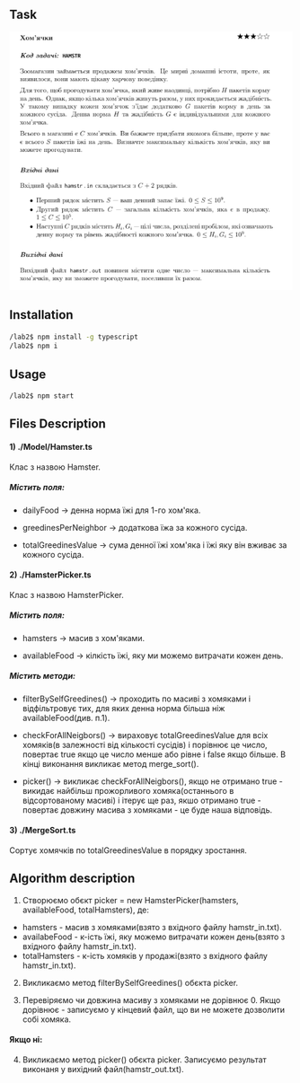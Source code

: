 ## Task
![alt text](https://github.com/SDrion/__NULP__Algorithms-Labs/blob/main/lab2/task.png)

## Installation

```sh
/lab2$ npm install -g typescript
/lab2$ npm i
```

## Usage

```sh
/lab2$ npm start
```

## Files Description

#### 1) ./Model/Hamster.ts  
Клас з назвою Hamster.  
##### Містить поля:
- dailyFood -> денна норма їжі для 1-го хом'яка.

- greedinesPerNeighbor -> додаткова їжа за кожного сусіда.

- totalGreedinesValue -> сума денної їжі хом'яка і їжі яку він вживає за кожного сусіда.

#### 2) ./HamsterPicker.ts  
Клас з назвою HamsterPicker.  
##### Містить поля:
- hamsters -> масив з хом'яками.

- availableFood -> кілкість їжі, яку ми можемо витрачати кожен день.  

##### Містить методи:
- filterBySelfGreedines() -> проходить по масиві з хомяками і відфільтровує тих, для яких денна норма більша ніж availableFood(див. п.1).

- checkForAllNeigbors() -> вираховує totalGreedinesValue для всіх хомяків(в залежності від кількості сусідів) і порівнює це число, повертає true якщо це число менше або рівне і falsе якщо більше. В кінці виконання викликає метод merge_sort().

- picker() -> викликає checkForAllNeigbors(), якщо не отримано true - викидає найбільш прожорливого хомяка(останнього в відсортованому масиві) і ітерує ще раз, якшо отримано true - повертає довжину масива з хомяками - це буде наша відповідь. 


#### 3) ./MergeSort.ts
Сортує хомячків по totalGreedinesValue в порядку зростання.

## Algorithm description
1) Створюємо обєкт picker = new HamsterPicker(hamsters, availableFood, totalHamsters), де:
- hamsters - масив з хомяками(взято з вхідного файлу hamstr_in.txt).
- availabeFood - к-ість їжі, яку можемо витрачати кожен день(взято з вхідного файлу hamstr_in.txt).
- totalHamsters - к-ість хомяків у продажі(взято з вхідного файлу hamstr_in.txt).

2) Викликаємо метод filterBySelfGreedines() обєкта picker.

3) Перевіряємо чи довжина масиву з хомяками не дорівнює 0.
Якщо дорівнює - записуємо у кінцевий файл, що ви не можете дозволити собі хомяка.
#### Якщо ні:
4) Викликаємо метод picker() обєкта picker. Записуємо результат виконаня у вихідний файл(hamstr_out.txt).
